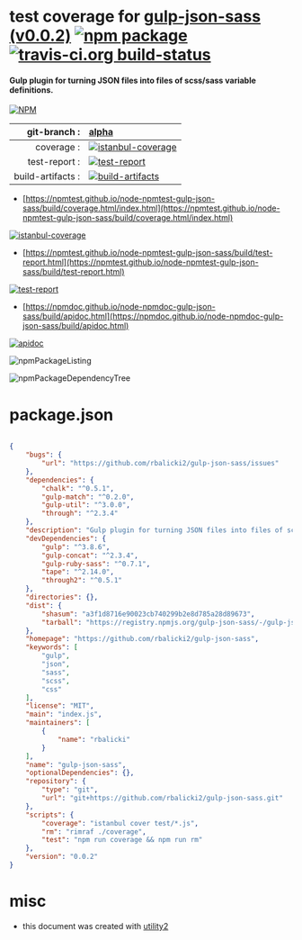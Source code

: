 # test coverage for  [gulp-json-sass (v0.0.2)](https://github.com/rbalicki2/gulp-json-sass)  [![npm package](https://img.shields.io/npm/v/npmtest-gulp-json-sass.svg?style=flat-square)](https://www.npmjs.org/package/npmtest-gulp-json-sass) [![travis-ci.org build-status](https://api.travis-ci.org/npmtest/node-npmtest-gulp-json-sass.svg)](https://travis-ci.org/npmtest/node-npmtest-gulp-json-sass)
#### Gulp plugin for turning JSON files into files of scss/sass variable definitions.

[![NPM](https://nodei.co/npm/gulp-json-sass.png?downloads=true&downloadRank=true&stars=true)](https://www.npmjs.com/package/gulp-json-sass)

| git-branch : | [alpha](https://github.com/npmtest/node-npmtest-gulp-json-sass/tree/alpha)|
|--:|:--|
| coverage : | [![istanbul-coverage](https://npmtest.github.io/node-npmtest-gulp-json-sass/build/coverage.badge.svg)](https://npmtest.github.io/node-npmtest-gulp-json-sass/build/coverage.html/index.html)|
| test-report : | [![test-report](https://npmtest.github.io/node-npmtest-gulp-json-sass/build/test-report.badge.svg)](https://npmtest.github.io/node-npmtest-gulp-json-sass/build/test-report.html)|
| build-artifacts : | [![build-artifacts](https://npmtest.github.io/node-npmtest-gulp-json-sass/glyphicons_144_folder_open.png)](https://github.com/npmtest/node-npmtest-gulp-json-sass/tree/gh-pages/build)|

- [https://npmtest.github.io/node-npmtest-gulp-json-sass/build/coverage.html/index.html](https://npmtest.github.io/node-npmtest-gulp-json-sass/build/coverage.html/index.html)

[![istanbul-coverage](https://npmtest.github.io/node-npmtest-gulp-json-sass/build/screenCapture.buildCi.browser.%252Ftmp%252Fbuild%252Fcoverage.lib.html.png)](https://npmtest.github.io/node-npmtest-gulp-json-sass/build/coverage.html/index.html)

- [https://npmtest.github.io/node-npmtest-gulp-json-sass/build/test-report.html](https://npmtest.github.io/node-npmtest-gulp-json-sass/build/test-report.html)

[![test-report](https://npmtest.github.io/node-npmtest-gulp-json-sass/build/screenCapture.buildCi.browser.%252Ftmp%252Fbuild%252Ftest-report.html.png)](https://npmtest.github.io/node-npmtest-gulp-json-sass/build/test-report.html)

- [https://npmdoc.github.io/node-npmdoc-gulp-json-sass/build/apidoc.html](https://npmdoc.github.io/node-npmdoc-gulp-json-sass/build/apidoc.html)

[![apidoc](https://npmdoc.github.io/node-npmdoc-gulp-json-sass/build/screenCapture.buildCi.browser.%252Ftmp%252Fbuild%252Fapidoc.html.png)](https://npmdoc.github.io/node-npmdoc-gulp-json-sass/build/apidoc.html)

![npmPackageListing](https://npmtest.github.io/node-npmtest-gulp-json-sass/build/screenCapture.npmPackageListing.svg)

![npmPackageDependencyTree](https://npmtest.github.io/node-npmtest-gulp-json-sass/build/screenCapture.npmPackageDependencyTree.svg)



# package.json

```json

{
    "bugs": {
        "url": "https://github.com/rbalicki2/gulp-json-sass/issues"
    },
    "dependencies": {
        "chalk": "^0.5.1",
        "gulp-match": "^0.2.0",
        "gulp-util": "^3.0.0",
        "through": "^2.3.4"
    },
    "description": "Gulp plugin for turning JSON files into files of scss/sass variable definitions.",
    "devDependencies": {
        "gulp": "^3.8.6",
        "gulp-concat": "^2.3.4",
        "gulp-ruby-sass": "^0.7.1",
        "tape": "^2.14.0",
        "through2": "^0.5.1"
    },
    "directories": {},
    "dist": {
        "shasum": "a3f1d8716e90023cb740299b2e8d785a28d89673",
        "tarball": "https://registry.npmjs.org/gulp-json-sass/-/gulp-json-sass-0.0.2.tgz"
    },
    "homepage": "https://github.com/rbalicki2/gulp-json-sass",
    "keywords": [
        "gulp",
        "json",
        "sass",
        "scss",
        "css"
    ],
    "license": "MIT",
    "main": "index.js",
    "maintainers": [
        {
            "name": "rbalicki"
        }
    ],
    "name": "gulp-json-sass",
    "optionalDependencies": {},
    "repository": {
        "type": "git",
        "url": "git+https://github.com/rbalicki2/gulp-json-sass.git"
    },
    "scripts": {
        "coverage": "istanbul cover test/*.js",
        "rm": "rimraf ./coverage",
        "test": "npm run coverage && npm run rm"
    },
    "version": "0.0.2"
}
```



# misc
- this document was created with [utility2](https://github.com/kaizhu256/node-utility2)
